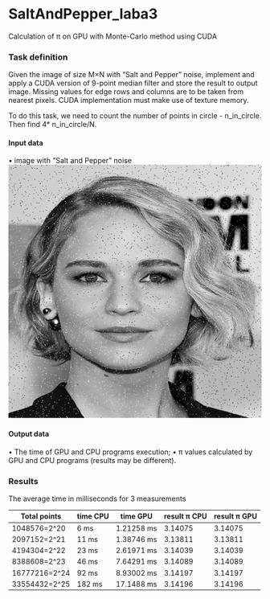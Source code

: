 # SaltAndPepper_laba3
Calculation of π on GPU with Monte-Carlo method using CUDA

### Task definition
Given the image of size M×N with “Salt and Pepper” noise, implement and apply a CUDA version of 9-point median filter and store the result to output image. Missing values for edge rows and columns are to be taken from nearest pixels. CUDA implementation must make use of texture memory. 


To do this task, we need to count the number of points in circle - n_in_circle. Then find 4* n_in_circle/N.

#### Input data
• image with "Salt and Pepper" noise
![alt text](personGray512.bmp)

#### Output data
• The time of GPU and CPU programs execution;
• π values calculated by GPU and CPU programs (results may be different).

### Results

The average time in milliseconds for 3 measurements

| Total points  | time CPU |  time GPU  | result π CPU | result π GPU  |
|---------------|----------|------------|--------------|---------------|
| 1048576=2^20  | 6 ms     | 1.21258 ms |   3.14075    |    3.14075    |
| 2097152=2^21  | 11 ms    | 1.38746 ms |   3.13811    |    3.13811    |
| 4194304=2^22  | 23 ms    | 2.61971 ms |   3.14039    |    3.14039    |
| 8388608=2^23  | 46 ms    | 7.64291 ms |   3.14089    |    3.14089    |
| 16777216=2^24 | 92 ms    | 8.93002 ms |   3.14197    |    3.14197    |
| 33554432=2^25 | 182 ms   | 17.1488 ms |   3.14196    |    3.14196    |
   
